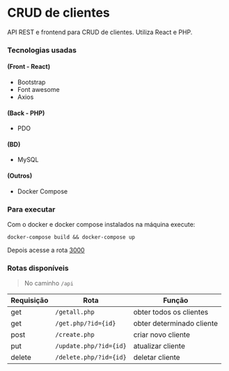 # CRUD de clientes

API REST e frontend para CRUD de clientes. Utiliza React e PHP.

### Tecnologias usadas
#### (Front - React)
- Bootstrap
- Font awesome
- Axios
#### (Back - PHP)
- PDO
#### (BD)
 - MySQL
#### (Outros)
 - Docker Compose
 
### Para executar
Com o docker e docker compose instalados na máquina execute:
```
docker-compose build && docker-compose up
``` 
Depois acesse a rota [3000](http://localhost:3000)

### Rotas disponíveis
> No caminho `/api`

Requisição | Rota | Função
--------- | ------ | ------
get | `/getall.php` | obter todos os clientes
get | `/get.php/?id={id}` | obter determinado cliente
post | `/create.php` | criar novo cliente
put | `/update.php/?id={id}` | atualizar cliente
delete | `/delete.php/?id={id}` | deletar cliente
